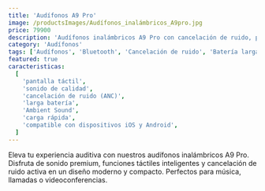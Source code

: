 ```yaml
---
title: 'Audífonos A9 Pro'
image: /productsImages/Audífonos_inalámbricos_A9pro.jpg
price: 79900
description: 'Audífonos inalámbricos A9 Pro con cancelación de ruido, pantalla táctil y larga duración de batería.'
category: 'Audífonos'
tags: ['Audífonos', 'Bluetooth', 'Cancelación de ruido', 'Batería larga', 'Pantalla táctil']
featured: true
caracteristicas:
  [
    'pantalla táctil',
    'sonido de calidad',
    'cancelación de ruido (ANC)',
    'larga batería',
    'Ambient Sound',
    'carga rápida',
    'compatible con dispositivos iOS y Android',
  ]
---
```


Eleva tu experiencia auditiva con nuestros audífonos inalámbricos A9 Pro. Disfruta de sonido premium, funciones táctiles inteligentes y cancelación de ruido activa en un diseño moderno y compacto. Perfectos para música, llamadas o videoconferencias.
